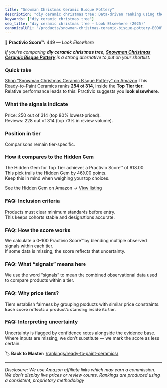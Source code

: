```yaml
---
title: "Snowman Christmas Ceramic Bisque Pottery"
description: "diy ceramic christmas tree: Data-driven ranking using the Practivio Score™. Positioned by quality, value, demand, findability, momentum."
keywords: ["diy ceramic christmas tree"]
seo_title: "diy ceramic christmas tree — Look Elsewhere (2025)"
canonicalURL: "/products/snowman-christmas-ceramic-bisque-pottery-B0DHYJ96TF/"
---
```


**🚫 Practivio Score™:** 449 — _Look Elsewhere_


*If you're comparing **diy ceramic christmas tree**, **[Snowman Christmas Ceramic Bisque Pottery](https://www.amazon.com/dp/B0DHYJ96TF?tag=practivio-20)** is a strong alternative to put on your shortlist.*
### Quick take
[Shop “Snowman Christmas Ceramic Bisque Pottery” on Amazon](https://www.amazon.com/dp/B0DHYJ96TF?tag=practivio-20)
This Ready-to-Paint Ceramics ranks **254 of 314**, inside the **Top Tier tier**.  
Relative performance leads to this: Practivio suggests you **look elsewhere**.

### What the signals indicate
Price: 250 out of 314 (top 80% lowest-priced).  
Reviews: 228 out of 314 (top 73% in review volume).  

### Position in tier
Comparisons remain tier-specific.

### How it compares to the Hidden Gem
The Hidden Gem for Top Tier achieves a Practivio Score™ of 918.00.  
This pick trails the Hidden Gem by 469.00 points.  
Keep this in mind when weighing your top choices.  

See the Hidden Gem on Amazon → [View listing](https://www.amazon.com/dp/B08RYS5XNM?tag=practivio-20)

### FAQ: Inclusion criteria
Products must clear minimum standards before entry.  
This keeps cohorts stable and designations accurate.

### FAQ: How the score works
We calculate a 0–100 Practivio Score™ by blending multiple observed signals within each tier.  
If some data is missing, the score reflects that uncertainty.

### FAQ: What “signals” means here
We use the word “signals” to mean the combined observational data used to compare products within a tier.

### FAQ: Why price tiers?
Tiers establish fairness by grouping products with similar price constraints.  
Each score reflects a product’s standing inside its tier.

### FAQ: Interpreting uncertainty
Uncertainty is flagged by confidence notes alongside the evidence base.  
Where inputs are missing, we don’t substitute — we mark the score as less certain.


🏷️ **Back to Master:** [/rankings/ready-to-paint-ceramics/](/rankings/ready-to-paint-ceramics/)

---
_Disclosure: We use Amazon affiliate links which may earn a commission. We don’t display live prices or review counts. Rankings are produced using a consistent, proprietary methodology._
